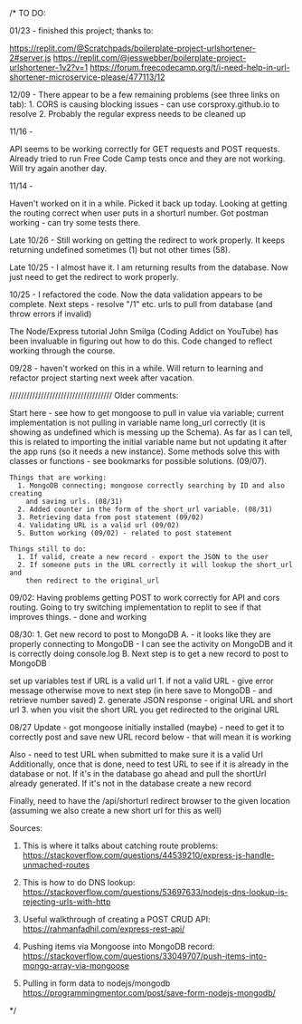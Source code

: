 /*
TO DO:

01/23 - finished this project; thanks to:

https://replit.com/@Scratchpads/boilerplate-project-urlshortener-2#server.js
https://replit.com/@jesswebber/boilerplate-project-urlshortener-1v2?v=1
https://forum.freecodecamp.org/t/i-need-help-in-url-shortener-microservice-please/477113/12


12/09 -
  There appear to be a few remaining problems (see three links on tab):
    1. CORS is causing blocking issues - can use corsproxy.github.io to resolve
    2. Probably the regular express needs to be cleaned up


11/16 -

API seems to be working correctly for GET requests and POST requests.  Already tried to run Free Code Camp tests once and they are not working.  Will try again another day.

11/14 -

Haven't worked on it in a while.  Picked it back up today.  Looking at getting the routing correct when
user puts in a shorturl number.  Got postman working - can try some tests there.


Late 10/26 -
Still working on getting the redirect to work properly.  It keeps returning undefined sometimes (1) but not other times (58).

Late 10/25 -
I almost have it.  I am returning results from the database.  Now just need to get the redirect
to work properly.

10/25 -
I refactored the code.  Now the data validation appears to be complete.
Next steps - resolve "/1" etc. urls to pull from database (and throw errors if invalid)



The Node/Express tutorial John Smilga (Coding Addict on YouTube) has been invaluable in figuring out how to do this.
Code changed to reflect working through the course.





09/28 - haven't worked on this in a while.  Will return to learning and refactor project starting next week after vacation.

////////////////////////////////////  Older comments:

Start here - see how to get mongoose to pull in value via variable;  current implementation is not pulling in variable name long_url correctly
(it is showing as undefined which is messing up the Schema).  As far as I can tell, this is related to importing the initial variable name
but not updating it after the app runs (so it needs a new instance).  Some methods solve this with classes or functions - see bookmarks for
possible solutions. (09/07).

    Things that are working:
      1. MongoDB connecting; mongoose correctly searching by ID and also creating
        and saving urls. (08/31)
      2. Added counter in the form of the short_url variable. (08/31)
      3. Retrieving data from post statement (09/02)
      4. Validating URL is a valid url (09/02)
      5. Button working (09/02) - related to post statement

    Things still to do:
      1. If valid, create a new record - export the JSON to the user
      2. If someone puts in the URL correctly it will lookup the short_url and
        then redirect to the original_url



09/02:
    Having problems getting POST to work correctly for API and cors routing.
    Going to try switching implementation to replit to see if that improves
    things. - done and working

08/30:
    1. Get new record to post to MongoDB
        A. - it looks like they are properly connecting to MongoDB - I can see
              the activity on MongoDB and it is correctly doing console.log
        B. Next step is to get a new record to post to MongoDB

  set up variables
  test if URL is a valid url
    1. if not a valid URL - give error message
        otherwise move to next step
        (in here save to MongoDB - and retrieve number saved)
    2. generate JSON response - original URL and short url
    3. when you visit the short URL you get redirected to the original URL

08/27 Update - got mongoose initially installed (maybe) - need to get it to
correctly post and save new URL record below - that will mean it is working

Also - need to test URL when submitted to make sure it is a valid Url
Additionally, once that is done, need to test URL to see if it is already
in the database or not.  If it's in the database go ahead and pull the shortUrl
already generated.  If it's not in the database create a new record

Finally, need to have the /api/shorturl redirect browser to the given location
(assuming we also create a new short url for this as well)

Sources:
1. This is where it talks about catching route problems:
https://stackoverflow.com/questions/44539210/express-js-handle-unmached-routes

2. This is how to do DNS lookup:
https://stackoverflow.com/questions/53697633/nodejs-dns-lookup-is-rejecting-urls-with-http

3. Useful walkthrough of creating a POST CRUD API:
https://rahmanfadhil.com/express-rest-api/

4. Pushing items via Mongoose into MongoDB record:
https://stackoverflow.com/questions/33049707/push-items-into-mongo-array-via-mongoose

5. Pulling in form data to nodejs/mongodb
https://programmingmentor.com/post/save-form-nodejs-mongodb/

*/
